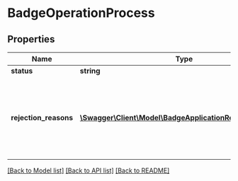 # BadgeOperationProcess

## Properties
Name | Type | Description | Notes
------------ | ------------- | ------------- | -------------
**status** | **string** |  | 
**rejection_reasons** | [**\Swagger\Client\Model\BadgeApplicationRejectionReason[]**](BadgeApplicationRejectionReason.md) | A list of rejection reasons for the badge operation. Returned for process.status &#x3D; DECLINED only. | 

[[Back to Model list]](../../README.md#documentation-for-models) [[Back to API list]](../../README.md#documentation-for-api-endpoints) [[Back to README]](../../README.md)

